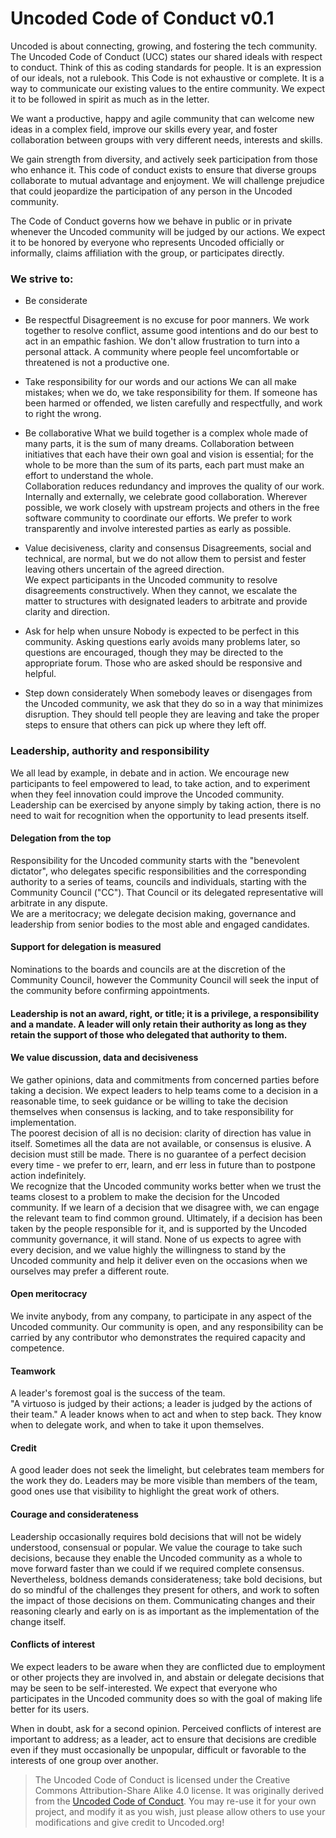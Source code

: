 # Uncoded Code of Conduct v0.1


Uncoded is about connecting, growing, and fostering the tech community.  The Uncoded Code of Conduct (UCC) states our shared ideals with respect to conduct. Think of this as coding standards for people. It is an expression of our ideals, not a rulebook. This Code is not exhaustive or complete. It is a way to communicate our existing values to the entire community. We expect it to be followed in spirit as much as in the letter.

We want a productive, happy and agile community that can welcome new ideas in a complex field, improve our skills every year, and foster collaboration between groups with very different needs, interests and skills.

We gain strength from diversity, and actively seek participation from those who enhance it. This code of conduct exists to ensure that diverse groups collaborate to mutual advantage and enjoyment. We will challenge prejudice that could jeopardize the participation of any person in the Uncoded community.

The Code of Conduct governs how we behave in public or in private whenever the Uncoded community will be judged by our actions. We expect it to be honored by everyone who represents Uncoded officially or informally, claims affiliation with the group, or participates directly.


### We strive to:

* Be considerate

* Be respectful
Disagreement is no excuse for poor manners. We work together to resolve conflict, assume good intentions and do our best to act in an empathic fashion. We don't allow frustration to turn into a personal attack. A community where people feel uncomfortable or threatened is not a productive one.

* Take responsibility for our words and our actions
We can all make mistakes; when we do, we take responsibility for them. If someone has been harmed or offended, we listen carefully and respectfully, and work to right the wrong.

* Be collaborative
What we build together is a complex whole made of many parts, it is the sum of many dreams. Collaboration between initiatives that each have their own goal and vision is essential; for the whole to be more than the sum of its parts, each part must make an effort to understand the whole.  
Collaboration reduces redundancy and improves the quality of our work. Internally and externally, we celebrate good collaboration. Wherever possible, we work closely with upstream projects and others in the free software community to coordinate our efforts. We prefer to work transparently and involve interested parties as early as possible.

* Value decisiveness, clarity and consensus
Disagreements, social and technical, are normal, but we do not allow them to persist and fester leaving others uncertain of the agreed direction.  
We expect participants in the Uncoded community to resolve disagreements constructively. When they cannot, we escalate the matter to structures with designated leaders to arbitrate and provide clarity and direction.

* Ask for help when unsure
Nobody is expected to be perfect in this community. Asking questions early avoids many problems later, so questions are encouraged, though they may be directed to the appropriate forum. Those who are asked should be responsive and helpful.

* Step down considerately
When somebody leaves or disengages from the Uncoded community, we ask that they do so in a way that minimizes disruption. They should tell people they are leaving and take the proper steps to ensure that others can pick up where they left off.

### Leadership, authority and responsibility
We all lead by example, in debate and in action. We encourage new participants to feel empowered to lead, to take action, and to experiment when they feel innovation could improve the Uncoded community. Leadership can be exercised by anyone simply by taking action, there is no need to wait for recognition when the opportunity to lead presents itself.

#### Delegation from the top
Responsibility for the Uncoded community starts with the "benevolent dictator", who delegates specific responsibilities and the corresponding authority to a series of teams, councils and individuals, starting with the Community Council ("CC"). That Council or its delegated representative will arbitrate in any dispute.  
We are a meritocracy; we delegate decision making, governance and leadership from senior bodies to the most able and engaged candidates.

#### Support for delegation is measured
Nominations to the boards and councils are at the discretion of the Community Council, however the Community Council will seek the input of the community before confirming appointments.

#### Leadership is not an award, right, or title; it is a privilege, a responsibility and a mandate. A leader will only retain their authority as long as they retain the support of those who delegated that authority to them.

#### We value discussion, data and decisiveness
We gather opinions, data and commitments from concerned parties before taking a decision. We expect leaders to help teams come to a decision in a reasonable time, to seek guidance or be willing to take the decision themselves when consensus is lacking, and to take responsibility for implementation.  
The poorest decision of all is no decision: clarity of direction has value in itself. Sometimes all the data are not available, or consensus is elusive. A decision must still be made. There is no guarantee of a perfect decision every time - we prefer to err, learn, and err less in future than to postpone action indefinitely.  
We recognize that the Uncoded community works better when we trust the teams closest to a problem to make the decision for the Uncoded community. If we learn of a decision that we disagree with, we can engage the relevant team to find common ground. Ultimately, if a decision has been taken by the people responsible for it, and is supported by the Uncoded community governance, it will stand. None of us expects to agree with every decision, and we value highly the willingness to stand by the Uncoded community and help it deliver even on the occasions when we ourselves may prefer a different route.

#### Open meritocracy
We invite anybody, from any company, to participate in any aspect of the Uncoded community. Our community is open, and any responsibility can be carried by any contributor who demonstrates the required capacity and competence.

#### Teamwork
A leader's foremost goal is the success of the team.  
"A virtuoso is judged by their actions; a leader is judged by the actions of their team." A leader knows when to act and when to step back. They know when to delegate work, and when to take it upon themselves.

#### Credit
A good leader does not seek the limelight, but celebrates team members for the work they do. Leaders may be more visible than members of the team, good ones use that visibility to highlight the great work of others.

#### Courage and considerateness
Leadership occasionally requires bold decisions that will not be widely understood, consensual or popular. We value the courage to take such decisions, because they enable the Uncoded community as a whole to move forward faster than we could if we required complete consensus. Nevertheless, boldness demands considerateness; take bold decisions, but do so mindful of the challenges they present for others, and work to soften the impact of those decisions on them. Communicating changes and their reasoning clearly and early on is as important as the implementation of the change itself.

#### Conflicts of interest
We expect leaders to be aware when they are conflicted due to employment or other projects they are involved in, and abstain or delegate decisions that may be seen to be self-interested. We expect that everyone who participates in the Uncoded community does so with the goal of making life better for its users.

When in doubt, ask for a second opinion. Perceived conflicts of interest are important to address; as a leader, act to ensure that decisions are credible even if they must occasionally be unpopular, difficult or favorable to the interests of one group over another.


>  The Uncoded Code of Conduct is licensed under the Creative Commons Attribution-Share Alike 4.0 license. It was originally derived from the [Uncoded Code of Conduct](http://www.ubuntu.com/about/about-ubuntu/conduct).  You may re-use it for your own project, and modify it as you wish, just please allow others to use your modifications and give credit to Uncoded.org!
